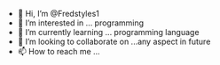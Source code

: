 - 👋 Hi, I’m @Fredstyles1
- 👀 I’m interested in ... programming
- 🌱 I’m currently learning ... programming language
- 💞️ I’m looking to collaborate on ...any aspect in future
- 📫 How to reach me ...

<!---
Fredstyles1/Fredstyles1 is a ✨ special ✨ repository because its `README.md` (this file) appears on your GitHub profile.
You can click the Preview link to take a look at your changes.
--->
